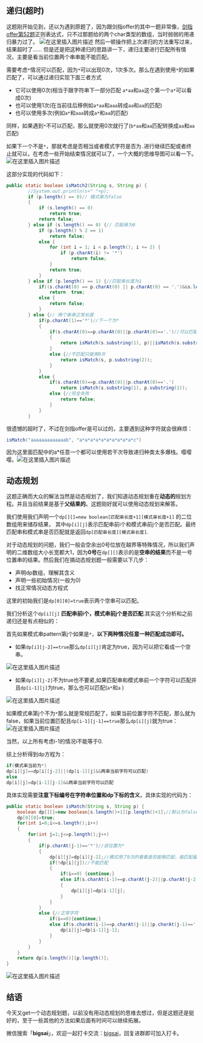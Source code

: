 ## 递归(超时)
这题刚开始见到，还以为遇到原题了，因为跟剑指offer的其中一题非常像，[剑指offer第52题](https://www.***r.com/practice/45327ae22b7b413ea21df13ee7d6429c?tpId=13&&tqId=11205&rp=1&ru=/ta/coding-interviews&qru=/ta/coding-interviews/question-ranking)正则表达式，只不过那题给的两个char类型的数组，当时弱弱的用递归暴力过了。
![在这里插入图片描述](https://pic.leetcode-cn.com/1616418426-UmgXea-file_1616418428291)
然后一顿操作把上次递归的方法重写过来，结果超时了……
但是还是把这种递归的思路讲一下，递归主要进行匹配所有情况，主要是看当前位置两个串串能不能匹配。

需要考虑`*`情况可以匹配，因为`*`可以出现0次，1次多次。那么在遇到使用`*`的如果匹配了，可以通过递归实现下面三者方式
- 它可以使用0次(相当于跟字符串下一部分匹配  `a*aa`和`aa`这个第一个`a*`可以看成0次)
- 也可以使用1次(在当前往后移例如`a*aa`和`aaa`转成`aa`和`aa`的匹配)
- 也可以使用多次(例如`a*`和`aaa`转成`a*`和`aa`的匹配)

同样，如果遇到`*`不可以匹配，那么就使用0次就行了(`b*aa`和`aa`匹配转换成`aa`和`aa`匹配)

如果下一个不是`*`，那就考虑是否相当或者模式字符是否为`.`进行继续匹配或者终止就可以，在考虑一些开始结束情况就可以了，一个大概的思维导图可以看一下。
![在这里插入图片描述](https://pic.leetcode-cn.com/1616418426-RMMExU-file_1616418428321)

这部分实现的代码如下：

```java
public static boolean isMatch2(String s, String p) {
		//System.out.println(s+" "+p);
		if (p.length() == 0)// 模式串为false
		{
			if (s.length() == 0)
				return true;
			return false;
		} else if (s.length() == 0) {// 匹配串为0
			if (p.length() % 2 == 1)
				return false;
			else {
				for (int i = 1; i < p.length(); i += 2) {
					if (p.charAt(i) != '*')
						return false;
				}
				return true;
			}
		} else if (p.length() == 1) {//匹配串长度为1
			if((s.charAt(0) == p.charAt(0) || p.charAt(0) == '.')&&s.length()==1)//可以匹配
				return  true;
			else {
				return false;
			}
		} else {// 两个串串正常长度
			if(p.charAt(1)=='*')//下一个为*
			{
				if(s.charAt(0)==p.charAt(0)||p.charAt(0)=='.')//可以匹配 分别用0次 用若1次 用若干次
				{
					return isMatch(s.substring(1), p)||isMatch(s.substring(1), p.substring(2))||isMatch(s, p.substring(2));
				}
				else {//不匹配只能用0次
					return isMatch(s, p.substring(2));
				}	
			}
			else {
				if(s.charAt(0)==p.charAt(0)||p.charAt(0)=='.')
					return isMatch(s.substring(1), p.substring(1));
				else {//完全失败
					return false;
				}
			}
		}
```
很遗憾的超时了，不过在剑指offer是可以过的，主要遇到这种字符就会很麻烦：

```java
isMatch("aaaaaaaaaaaaab", "a*a*a*a*a*a*a*a*a*a*c")
```
因为这里面匹配中的a*任意一个都可以使用若干次导致递归种类太多爆栈。嘤嘤嘤。![在这里插入图片描述](https://pic.leetcode-cn.com/1616418426-KynEdA-file_1616418428316)



## 动态规划
这题正确而大众的解法当然是动态规划了，我们知道动态规划重在**动态的**规划方程。并且当前结果是基于**父结果的**。这题刚好就可以使用动态规划来解答。

我们使用我们声明一个`dp[][]=new boolean[匹配串长度+1][模式串长度+1]` 的二位数组用来储存结果， 其中`dp[i][j]`表示匹配串前i个和模式串前j个是否匹配。最终匹配串和模式串是否匹配就是返回`dp[匹配串长度][模式串长度]`.

对于动态规划的问题，我们一般会空余出0号位放在越界等特殊情况，所以我们声明的二维数组大小长宽都大1，因为**0号**在`dp[][]`表示的是**空串的结果**而不是一号位置串的结果。然后我们在搞动态规划题一般需要以下几步：
- 声明dp数组，理解其含义
- 声明一些初始情况(一般为0)
- 找正常情况动态方程式

这里的初始我们是`dp[0][0]=true`表示两个空串可以匹配。

我们分析这个`dp[i][j]` **匹配串前i个，模式串前j个是否匹配**.其实这个分析和之前递归还是有点相似的：

首先如果模式串pattern第j个如果是`*`，**以下两种情况任意一种匹配成功即可。**
- 如果`dp[i][j-2]==true`那么`dp[i][j]`肯定为true，因为可以把它看成一个空串。

![在这里插入图片描述](https://pic.leetcode-cn.com/1616418426-KLgLqr-file_1616418428328)

- 如果`dp[i][j-2]`不为true也不要紧,如果匹配串和模式串前一个字符可以匹配并且`dp[i-1][j]`为true，那么也可以匹配(`a*`和`a` )

![在这里插入图片描述](https://pic.leetcode-cn.com/1616418426-HwYpkc-file_1616418428319)

如果模式串第j个不为`*`那么就是常规匹配了，如果当前位置字符不匹配，那么就为false，如果当前位置匹配且`dp[i-1][j-1]==true`那么`dp[i][j]`就为true：
![在这里插入图片描述](https://pic.leetcode-cn.com/1616418426-wHZrqs-file_1616418428302)

当然，以上所有考虑i-1的情况i不能等于0.

综上分析得到dp方程为：

```java
if(模式串当前为*)
dp[i][j]==dp[i][j-2]||(dp[i-1][j]&&两串当前字符可以匹配)
else
dp[i][j]=dp[i-1][j-1]&&两串当前字符可以匹配
```

具体实现需要**注意下标编号在字符串位置和dp下标的含义**，具体实现的代码为：

```java
public static boolean isMatch(String s, String p) {
	boolean dp[][]=new boolean[s.length()+1][p.length()+1];//默认为false
	dp[0][0]=true;
	for(int i=0;i<=s.length();i++)
	{
		for(int j=1;j<=p.length();j++)
		{
			if(p.charAt(j-1)=='*')//该位置为*
			{
				dp[i][j]=dp[i][j-2];//模式用了0次的看看是否能够匹配，能匹配最好，不能匹配继续
				if(!dp[i][j])//不能匹配
				{
					if(i==0) {continue;}
					else if(s.charAt(i-1)==p.charAt(j-2)||p.charAt(j-2)=='.')//可以匹配
					{
						dp[i][j]=dp[i-1][j];
					}
				}
			}
			else {//正常字符
				if(i==0){continue;}
				else if(s.charAt(i-1)==p.charAt(j-1)||p.charAt(j-1)=='.') {//这个位置可以匹配
					dp[i][j]=dp[i-1][j-1];
				}
			}				
		}
	}
	return dp[s.length()][p.length()];	
}
```

![在这里插入图片描述](https://pic.leetcode-cn.com/1616418426-hkeEPp-file_1616418428306)

## 结语
今天又get一个动态规划题，以前没有用动态规划的思维去想过，但是这题还是挺好的，至于一些其他的方法如果后面有时间可以继续拓展。


 微信搜索「**bigsai**」，欢迎一起打卡交流：[bigsai](http://biggsai.com/bigsai.png)，回复进群即可加入打卡。


